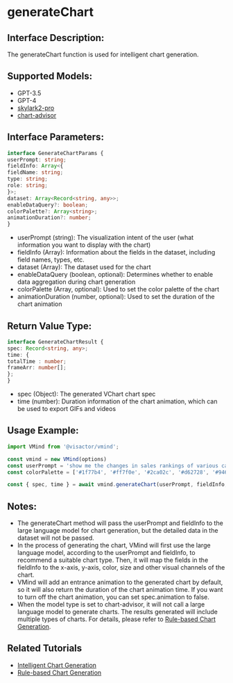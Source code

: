 
# generateChart

## Interface Description:
The generateChart function is used for intelligent chart generation.

## Supported Models:
- GPT-3.5
- GPT-4
- [skylark2-pro](https://www.volcengine.com/product/yunque)
- [chart-advisor](../guide/Basic_Tutorial/Chart_Advisor)

## Interface Parameters:

```typescript
interface GenerateChartParams {
userPrompt: string;
fieldInfo: Array<{
fieldName: string;
type: string;
role: string;
}>;
dataset: Array<Record<string, any>>;
enableDataQuery?: boolean;
colorPalette?: Array<string>;
animationDuration?: number;
}
```

- userPrompt (string): The visualization intent of the user (what information you want to display with the chart)
- fieldInfo (Array): Information about the fields in the dataset, including field names, types, etc.
- dataset (Array): The dataset used for the chart
- enableDataQuery (boolean, optional): Determines whether to enable data aggregation during chart generation
- colorPalette (Array<string>, optional): Used to set the color palette of the chart
- animationDuration (number, optional): Used to set the duration of the chart animation

## Return Value Type:

```typescript
interface GenerateChartResult {
spec: Record<string, any>;
time: {
totalTime : number;
frameArr: number[];
};
}
```

- spec (Object): The generated VChart chart spec
- time (number): Duration information of the chart animation, which can be used to export GIFs and videos

## Usage Example:

```typescript
import VMind from '@visactor/vmind';

const vmind = new VMind(options)
const userPrompt = 'show me the changes in sales rankings of various car brand';
const colorPalette = ['#1f77b4', '#ff7f0e', '#2ca02c', '#d62728', '#9467bd', '#8c564b', '#e377c2', '#7f7f7f', '#bcbd22', '#17becf'];

const { spec, time } = await vmind.generateChart(userPrompt, fieldInfo, dataset, true, colorPalette);
```

## Notes:

- The generateChart method will pass the userPrompt and fieldInfo to the large language model for chart generation, but the detailed data in the dataset will not be passed.
- In the process of generating the chart, VMind will first use the large language model, according to the userPrompt and fieldInfo, to recommend a suitable chart type. Then, it will map the fields in the fieldInfo to the x-axis, y-axis, color, size and other visual channels of the chart.
- VMind will add an entrance animation to the generated chart by default, so it will also return the duration of the chart animation time. If you want to turn off the chart animation, you can set spec.animation to false.
- When the model type is set to chart-advisor, it will not call a large language model to generate charts. The results generated will include multiple types of charts. For details, please refer to [Rule-based Chart Generation](../guide/Basic_Tutorial/Chart_Advisor).

## Related Tutorials
- [Intelligent Chart Generation](../guide/Basic_Tutorial/Chart_Generation)
- [Rule-based Chart Generation](../guide/Basic_Tutorial/Chart_Advisor)

